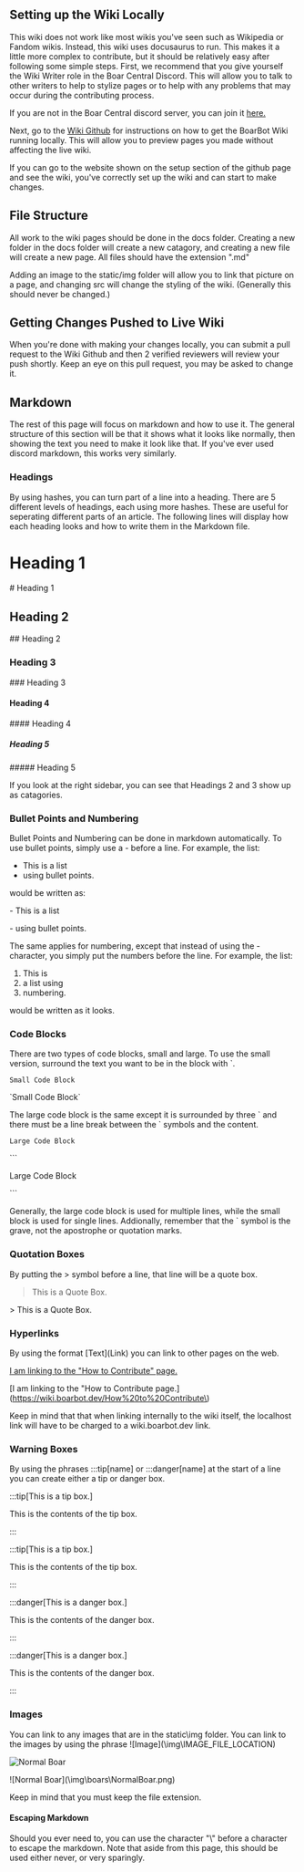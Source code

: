 ## Setting up the Wiki Locally
This wiki does not work like most wikis you've seen such as Wikipedia or Fandom wikis. Instead, this wiki uses docusaurus to run. This makes it a little more complex to contribute, but it should be relatively easy after following some simple steps. First, we recommend that you give yourself the Wiki Writer role in the Boar Central Discord. This will allow you to talk to other writers to help to stylize pages or to help with any problems that may occur during the contributing process. 

If you are not in the Boar Central discord server, you can join it [here.](https://discord.boarbot.dev/)

Next, go to the [Wiki Github](https://github.com/BoarBotDevs/BoarBot-Wiki) for instructions on how to get the BoarBot Wiki running locally. This will allow you to preview pages you made without affecting the live wiki.

If you can go to the website shown on the setup section of the github page and see the wiki, you've correctly set up the wiki and can start to make changes.

## File Structure
All work to the wiki pages should be done in the docs folder. Creating a new folder in the docs folder will create a new catagory, and creating a new file will create a new page. All files should have the extension ".md"

Adding an image to the static/img folder will allow you to link that picture on a page, and changing src will change the styling of the wiki. (Generally this should never be changed.)

## Getting Changes Pushed to Live Wiki

When you're done with making your changes locally, you can submit a pull request to the Wiki Github and then 2 verified reviewers will review your push shortly. Keep an eye on this pull request, you may be asked to change it.

## Markdown
The rest of this page will focus on markdown and how to use it. The general structure of this section will be that it shows what it looks like normally, then showing the text you need to make it look like that. If you've ever used discord markdown, this works very similarly.

### Headings
By using hashes, you can turn part of a line into a heading. There are 5 different levels of headings, each using more hashes. These are useful for seperating different parts of an article. The following lines will display how each heading looks and how to write them in the Markdown file.

# Heading 1
\# Heading 1

## Heading 2
\#\# Heading 2

### Heading 3
\#\#\# Heading 3

#### Heading 4
\#\#\#\# Heading 4

##### Heading 5
\#\#\#\#\# Heading 5

If you look at the right sidebar, you can see that Headings 2 and 3 show up as catagories.

### Bullet Points and Numbering
Bullet Points and Numbering can be done in markdown automatically. To use bullet points, simply use a - before a line. For example, the list:
- This is a list
- using bullet points.

would be written as:

\- This is a list

\- using bullet points.

The same applies for numbering, except that instead of using the - character, you simply put the numbers before the line. For example, the list:
1. This is 
2. a list using
3. numbering.

would be written as it looks.

### Code Blocks

There are two types of code blocks, small and large. To use the small version, surround the text you want to be in the block with `.

`Small Code Block`

\`Small Code Block\`

The large code block is the same except it is surrounded by three \` and there must be a line break between the \` symbols and the content.

```
Large Code Block
```

\`\`\`

Large Code Block

\`\`\`

Generally, the large code block is used for multiple lines, while the small block is used for single lines. Addionally, remember that the \` symbol is the grave, not the apostrophe or quotation marks.

### Quotation Boxes

By putting the > symbol before a line, that line will be a quote box.

>This is a Quote Box.

\> This is a Quote Box.

### Hyperlinks

By using the format \[Text\]\(Link\) you can link to other pages on the web. 

[I am linking to the "How to Contribute" page.](https://wiki.boarbot.dev/How%20to%20Contribute)

\[I am linking to the "How to Contribute page.\]\(https://wiki.boarbot.dev/How%20to%20Contribute\)

Keep in mind that that when linking internally to the wiki itself, the localhost link will have to be charged to a wiki.boarbot.dev link.

### Warning Boxes

By using the phrases :::tip[name] or :::danger[name] at the start of a line you can create either a tip or danger box.

:::tip[This is a tip box.]

This is the contents of the tip box.

:::

‎:::tip[This is a tip box.]

This is the contents of the tip box.

:::

:::danger[This is a danger box.]

This is the contents of the danger box.

:::

‎:::danger[This is a danger box.]

This is the contents of the danger box.

:::

### Images
You can link to any images that are in the static\img folder. You can link to the images by using the phrase !\[Image\](\img\IMAGE_FILE_LOCATION)

![Normal Boar](\img\boars\NormalBoar.png)

\!\[Normal Boar\]\(\img\boars\NormalBoar.png\)

Keep in mind that you must keep the file extension.

#### Escaping Markdown

Should you ever need to, you can use the character "\\" before a character to escape the markdown. Note that aside from this page, this should be used either never, or very sparingly.